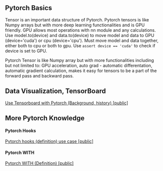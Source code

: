 ## Pytorch Basics
Tensor is an important data structure of Pytorch. Pytorch tensors is like Numpy arrays but with more deep learning functionalities and is GPU friendly. GPU allows most operations with nn module and any calculations. Use model.to(device) and data.to(device) to move model and data to GPU (device='cuda') or cpu (device='cpu'). Must move model and data together, either both to cpu or both to gpu. Use `assert device == 'cuda'` to check if device is set to GPU. 

Pytorch Tensor is like Numpy array but with more functionalities including but not limited to: GPU acceleration, auto grad - automatic differentation, automatic gradient calculation, makes it easy for tensors to be a part of the forward pass and backward pass. 

## Data Visualization, TensorBoard
[Use Tensorboard with Pytorch (Background, history) \[public\]](https://ml.learn-to-code.co/skillView.html?skill=IruUXVdkmBoenUoCGcE0)

## More Pytorch Knowledge
#### Pytorch Hooks
[Pytorch hooks (definition) use case \[public\]](https://ml.learn-to-code.co/skillView.html?skill=IcihTl4NenwDnRT3gyc7)


#### Pytorch WITH
[Pytorch WITH (Definition) \[public\]](https://ml.learn-to-code.co/skillView.html?skill=6hCvXsHis0oa87reButo)
